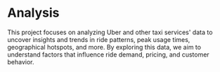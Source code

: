 # Analysis 
This project focuses on analyzing Uber and other taxi services' data to uncover insights and trends in ride patterns, peak usage times, geographical hotspots, and more. By exploring this data, we aim to understand factors that influence ride demand, pricing, and customer behavior.


